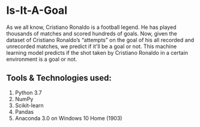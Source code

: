 # Is-It-A-Goal
As we all know, Cristiano Ronaldo is a football legend. He has played thousands of matches and scored hundreds of goals. Now, given the dataset of Cristiano Ronaldo’s “attempts” on the goal of his all recorded and unrecorded matches, we predict if it'll be a goal or not.
This machine learning model predicts if the shot taken by Cristiano Ronaldo in a certain environment is a goal or not.

## Tools & Technologies used:
1.	Python 3.7
2.	NumPy
3.	Scikit-learn
4.	Pandas
5.	Anaconda 3.0 on Windows 10 Home (1903)
